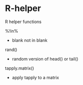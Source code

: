 # R-helper
R helper functions

%!in%
*    blank not in blank 

rand()
*    random version of head() or tail()

tapply.matrix()
*    apply tapply to a matrix

